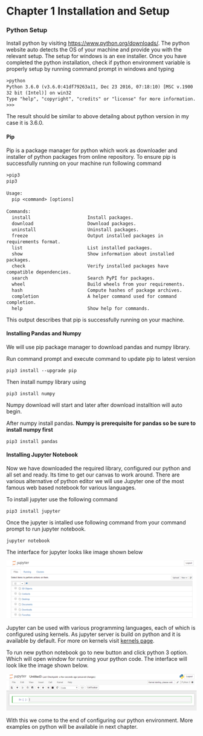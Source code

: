 # Chapter 1 Installation and Setup

### Python Setup

Install python by visiting https://www.python.org/downloads/.
The python website auto detects the OS of your machine and provide you with the relevant setup. The setup for windows is an exe installer.
Once you have completed the python installation, check if python environment variable is properly setup by running command prompt in windows and typing

```
>python 
Python 3.6.0 (v3.6.0:41df79263a11, Dec 23 2016, 07:18:10) [MSC v.1900 32 bit (Intel)] on win32
Type "help", "copyright", "credits" or "license" for more information.
>>>
```

The result should be similar to above detailng about python version in my case it is 3.6.0.

#### Pip 

Pip is a package manager for python which work as downloader and installer of python packages from online repository.
To ensure pip is successfully running on your machine run following command

```
>pip3
pip3

Usage:
  pip <command> [options]

Commands:
  install                     Install packages.
  download                    Download packages.
  uninstall                   Uninstall packages.
  freeze                      Output installed packages in requirements format.
  list                        List installed packages.
  show                        Show information about installed packages.
  check                       Verify installed packages have compatible dependencies.
  search                      Search PyPI for packages.
  wheel                       Build wheels from your requirements.
  hash                        Compute hashes of package archives.
  completion                  A helper command used for command completion.
  help                        Show help for commands.
```

This output describes that pip is successfully running on your machine.


#### Installing Pandas and Numpy

We will use pip package manager to download pandas and numpy library.

Run command prompt and execute command to update pip to latest version

```
pip3 install --upgrade pip
```

Then install numpy library using

```
pip3 install numpy
```

Numpy download will start and later after download installtion will auto begin.

After numpy install pandas. **Numpy is prerequisite for pandas so be sure to install numpy first**

```
pip3 install pandas
```

#### Installing Jupyter Notebook

Now we have downloaded the required library, configured our python and all set and ready. Its time to get our canvas to work around. There are various alternative of python editor we will use Jupyter one of the most famous web based notebook for various languages.

To install jupyter use the following command

```
pip3 install jupyter
```

Once the jupyter is intalled use following command from your command prompt to run jupyter notebook.

```
jupyter notebook
```

The interface for jupyter looks like image shown below

![](images/JupyterInterface.png)

Jupyter can be used with various programming languages, each of which is configured using kernels. As jupyter server is build on python and it is available by default. For more on kernels visit [kernels page](http://jupyter.readthedocs.io/en/latest/projects/kernels.html).

To run new python notebook go to new button and click python 3 option. Which will open window for running your python code. The interface will look like the image shown below.

![](images/jupytereditor.png)



With this we come to the end of configuring our python environment. More examples on python will be available in next chapter.
